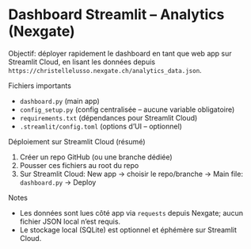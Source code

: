 # Dashboard Streamlit – Analytics (Nexgate)

Objectif: déployer rapidement le dashboard en tant que web app sur Streamlit Cloud, en lisant les données depuis `https://christellelusso.nexgate.ch/analytics_data.json`.

Fichiers importants
- `dashboard.py` (main app)
- `config_setup.py` (config centralisée – aucune variable obligatoire)
- `requirements.txt` (dépendances pour Streamlit Cloud)
- `.streamlit/config.toml` (options d’UI – optionnel)

Déploiement sur Streamlit Cloud (résumé)
1. Créer un repo GitHub (ou une branche dédiée)
2. Pousser ces fichiers au root du repo
3. Sur Streamlit Cloud: New app → choisir le repo/branche → Main file: `dashboard.py` → Deploy

Notes
- Les données sont lues côté app via `requests` depuis Nexgate; aucun fichier JSON local n’est requis.
- Le stockage local (SQLite) est optionnel et éphémère sur Streamlit Cloud.